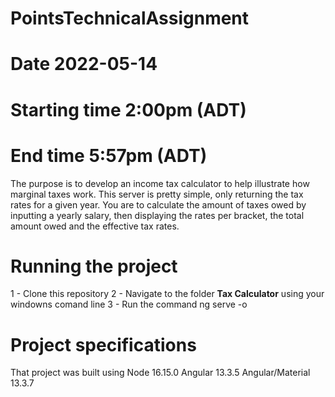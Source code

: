 # PointsTechnicalAssignment

# Date 2022-05-14
# Starting time 2:00pm (ADT)

# End time 5:57pm (ADT)

The purpose is to develop an income tax calculator to help illustrate how marginal taxes work. This server is pretty simple, only returning the tax rates for a given year. You are to calculate the amount of taxes owed by inputting a yearly salary, then displaying the rates per bracket, the total amount owed and the effective tax rates. 

# Running the project

1 - Clone this repository
2 - Navigate to the folder **Tax Calculator** using your windowns comand line
3 - Run the command ng serve -o

# Project specifications

That project was built using 
  Node 16.15.0
  Angular 13.3.5
  Angular/Material 13.3.7
